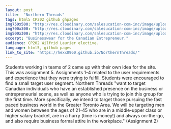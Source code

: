 ```yaml
---
layout: post
title:  "Northern Threads"
tags: html5 CP202 github ghpages
img750x500: "http://res.cloudinary.com/salesucation-com-inc/image/upload/v1522973943/NorthernThreads750x500_zt8i5q.png"
img700x300: "http://res.cloudinary.com/salesucation-com-inc/image/upload/v1522973943/NorthernThreads700x300_qkouj2.png"
img500x300: "http://res.cloudinary.com/salesucation-com-inc/image/upload/v1522973943/NorthernThreads500x300_yvqat3.png"
excerpt: "Businesswear for the Canadian Entrepreneur."
audience: CP202 Wilfrid Laurier elective.
language: html5, github pages
link_to_site: "https://hexx0960.github.io/NorthernThreads/"
---
```


Students working in teams of 2 came up with their own idea for the site. This was assignment 5. Assignments 1-4 related to the user requirements and experience that they were trying to fulfill. Students were encouraged to find a small target user segment. Northern Threads "want to target Canadian individuals who have an established presence on the business or entrepreneurial scene, as well as anyone who is trying to join this group for the first time. More specifically, we intend to target those pursuing the fast paced business world in the Greater Toronto Area. We will be targeting men and women between the ages of 21-45 who are in a middle-upper class or higher salary bracket, are in a hurry (time is money!) and always on-the-go, and also require business formal attire in the workplace." (Assignment 2)

